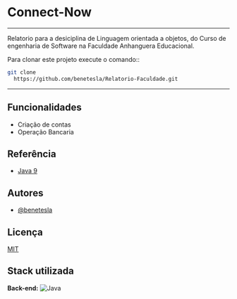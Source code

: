 # Connect-Now

---

Relatorio para a desiciplina de Linguagem orientada a objetos, do Curso de engenharia de Software na Faculdade Anhanguera Educacional.

Para clonar este projeto execute o comando::

```bash
git clone 
  https://github.com/benetesla/Relatorio-Faculdade.git
```

---

## Funcionalidades

- Criação de contas
- Operação Bancaria

## Referência

- [Java 9](https://www.casadocodigo.com.br/products/livro-java9)

## Autores

- [@benetesla](https://github.com/benetesla)

## Licença

[MIT](https://choosealicense.com/licenses/mit/)

## Stack utilizada

**Back-end:**
![Java](https://img.shields.io/badge/java-%23ED8B00.svg?style=for-the-badge&logo=java&logoColor=white)
